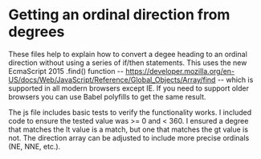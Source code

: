 # Getting an ordinal direction from degrees

These files help to explain how to convert a degee heading to an ordinal direction without using a series of if/then statements. This uses the new EcmaScript 2015 .find() function -- https://developer.mozilla.org/en-US/docs/Web/JavaScript/Reference/Global_Objects/Array/find -- which is supported in all modern browsers except IE. If you need to support older browsers you can use Babel polyfills to get the same result.

The js file includes basic tests to verify the functionality works. I included code to ensure the tested value was >= 0 and < 360. I ensured a degree that matches the lt value is a match, but one that matches the gt value is not.  The direction array can be adjusted to include more precise ordinals (NE, NNE, etc.).
